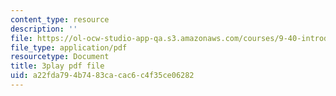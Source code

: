 ```yaml
---
content_type: resource
description: ''
file: https://ol-ocw-studio-app-qa.s3.amazonaws.com/courses/9-40-introduction-to-neural-computation-spring-2018/a22fda794b7483cacac6c4f35ce06282_dNHqd6nGr5o.pdf
file_type: application/pdf
resourcetype: Document
title: 3play pdf file
uid: a22fda79-4b74-83ca-cac6-c4f35ce06282
---
```

